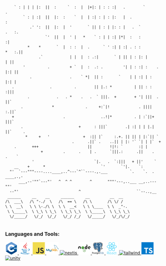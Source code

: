 ```
    ` : | | | |:  ||  :     `  :  |  |+|: | : : :|   .        `              .
        ` : | :|  ||  |:  :    `  |  | :| : | : |:   |  .                    :
           .' ':  ||  |:  |  '       ` || | : | |: : |   .  `           .   :.
                  `'  ||  |  ' |   *    ` : | | :| |*|  :   :               :|
          *    *       `  |  : :  |  .      ` ' :| | :| . : :         *   :.||
               .`            | |  |  : .:|       ` | || | : |: |          | ||
        '          .         + `  |  :  .: .         '| | : :| :    .   |:| ||
           .                 .    ` *|  || :       `    | | :| | :      |:| |
   .                .          .        || |.: *          | || : :     :|||
          .            .   . *    .   .  ` |||.  +        + '| |||  .  ||`
       .             *              .     +:`|!             . ||||  :.||`
   +                      .                ..!|*          . | :`||+ |||`
       .                         +      : |||`        .| :| | | |.| ||`     .
         *     +   '               +  :|| |`     :.+. || || | |:`|| `
                              .      .||` .    ..|| | |: '` `| | |`  +
    .       +++                      ||        !|!: `       :| |
                +         .      .    | .      `|||.:      .||    .      .    `
            '                           `|.   .  `:|||   + ||'     `
    __    +      *                         `'       `'|.    `:
  "'  `---"""----....____,..^---`^``----.,.___          `.    `.  .    ____,.,-
      ___,--'""`---"'   ^  ^ ^        ^       """'---,..___ __,..---""'
  --"'                           ^                         ``--..,__
 ______     __    __     ______     __         __  __    
/\  ___\   /\ "-./  \   /\  == \   /\ \       /\ \/ /    
\ \  __\   \ \ \-./\ \  \ \  __<   \ \ \____  \ \  _"-.  
 \ \_____\  \ \_\ \ \_\  \ \_\ \_\  \ \_____\  \ \_\ \_\ 
  \/_____/   \/_/  \/_/   \/_/ /_/   \/_____/   \/_/\/_/ 
                                                         

```

<h3 align="left">Languages and Tools:</h3>
<p align="left"> <a href="https://www.w3schools.com/cpp/" target="_blank" rel="noreferrer"> <img src="https://raw.githubusercontent.com/devicons/devicon/master/icons/cplusplus/cplusplus-original.svg" alt="cplusplus" width="40" height="40"/> </a> <a href="https://www.java.com" target="_blank" rel="noreferrer"> <img src="https://raw.githubusercontent.com/devicons/devicon/master/icons/java/java-original.svg" alt="java" width="40" height="40"/> </a> <a href="https://developer.mozilla.org/en-US/docs/Web/JavaScript" target="_blank" rel="noreferrer"> <img src="https://raw.githubusercontent.com/devicons/devicon/master/icons/javascript/javascript-original.svg" alt="javascript" width="40" height="40"/> </a> <a href="https://www.mysql.com/" target="_blank" rel="noreferrer"> <img src="https://raw.githubusercontent.com/devicons/devicon/master/icons/mysql/mysql-original-wordmark.svg" alt="mysql" width="40" height="40"/> </a> <a href="https://nextjs.org/" target="_blank" rel="noreferrer"> <img src="https://cdn.worldvectorlogo.com/logos/nextjs-2.svg" alt="nextjs" width="40" height="40"/> </a> <a href="https://nodejs.org" target="_blank" rel="noreferrer"> <img src="https://raw.githubusercontent.com/devicons/devicon/master/icons/nodejs/nodejs-original-wordmark.svg" alt="nodejs" width="40" height="40"/> </a> <a href="https://www.postgresql.org" target="_blank" rel="noreferrer"> <img src="https://raw.githubusercontent.com/devicons/devicon/master/icons/postgresql/postgresql-original-wordmark.svg" alt="postgresql" width="40" height="40"/> </a> <a href="https://reactjs.org/" target="_blank" rel="noreferrer"> <img src="https://raw.githubusercontent.com/devicons/devicon/master/icons/react/react-original-wordmark.svg" alt="react" width="40" height="40"/> </a> <a href="https://tailwindcss.com/" target="_blank" rel="noreferrer"> <img src="https://www.vectorlogo.zone/logos/tailwindcss/tailwindcss-icon.svg" alt="tailwind" width="40" height="40"/> </a> <a href="https://www.typescriptlang.org/" target="_blank" rel="noreferrer"> <img src="https://raw.githubusercontent.com/devicons/devicon/master/icons/typescript/typescript-original.svg" alt="typescript" width="40" height="40"/> </a> <a href="https://unity.com/" target="_blank" rel="noreferrer"> <img src="https://www.vectorlogo.zone/logos/unity3d/unity3d-icon.svg" alt="unity" width="40" height="40"/> </a> </p>






